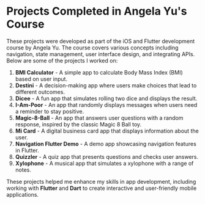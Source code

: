 # Projects Completed in Angela Yu's Course

These projects were developed as part of the iOS and Flutter development course by Angela Yu. The course covers various concepts including navigation, state management, user interface design, and integrating APIs. Below are some of the projects I worked on:

1. **BMI Calculator** - A simple app to calculate Body Mass Index (BMI) based on user input.
2. **Destini** - A decision-making app where users make choices that lead to different outcomes.
3. **Dicee** - A fun app that simulates rolling two dice and displays the result.
4. **I-Am-Poor** - An app that randomly displays messages when users need a reminder to stay positive.
5. **Magic-8-Ball** - An app that answers user questions with a random response, inspired by the classic Magic 8 Ball toy.
6. **Mi Card** - A digital business card app that displays information about the user.
7. **Navigation Flutter Demo** - A demo app showcasing navigation features in Flutter.
8. **Quizzler** - A quiz app that presents questions and checks user answers.
9. **Xylophone** - A musical app that simulates a xylophone with a range of notes.

These projects helped me enhance my skills in app development, including working with **Flutter** and **Dart** to create interactive and user-friendly mobile applications.
